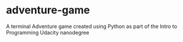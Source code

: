 # adventure-game
A terminal Adventure game created using Python as part of the Intro to Programming Udacity nanodegree  
